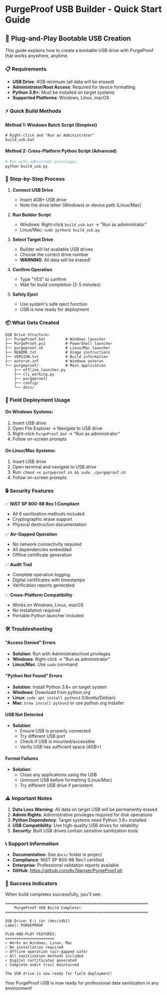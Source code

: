# PurgeProof USB Builder - Quick Start Guide

## 🚀 **Plug-and-Play Bootable USB Creation**

This guide explains how to create a bootable USB drive with PurgeProof that works anywhere, anytime.

### **📋 Requirements**

- **USB Drive**: 4GB minimum (all data will be erased)
- **Administrator/Root Access**: Required for device formatting
- **Python 3.8+**: Must be installed on target systems
- **Supported Platforms**: Windows, Linux, macOS

### **⚡ Quick Build Methods**

#### **Method 1: Windows Batch Script (Simplest)**
```batch
# Right-click and "Run as Administrator"
build_usb.bat
```

#### **Method 2: Cross-Platform Python Script (Advanced)**
```bash
# Run with admin/root privileges
python build_usb.py
```

### **🔧 Step-by-Step Process**

1. **Connect USB Drive**
   - Insert 4GB+ USB drive
   - Note the drive letter (Windows) or device path (Linux/Mac)

2. **Run Builder Script**
   - Windows: Right-click `build_usb.bat` → "Run as administrator"
   - Linux/Mac: `sudo python3 build_usb.py`

3. **Select Target Drive**
   - Builder will list available USB drives
   - Choose the correct drive number
   - **WARNING**: All data will be erased!

4. **Confirm Operation**
   - Type "YES" to confirm
   - Wait for build completion (2-5 minutes)

5. **Safely Eject**
   - Use system's safe eject function
   - USB is now ready for deployment

### **📦 What Gets Created**

```
USB Drive Structure:
├── PurgeProof.bat         # Windows launcher
├── PurgeProof.ps1         # PowerShell launcher  
├── purgeproof.sh          # Linux/Mac launcher
├── README.txt             # Usage instructions
├── VERSION.txt            # Build information
├── autorun.inf            # Windows autorun
└── purgeproof/            # Main application
    ├── offline_launcher.py
    ├── cli_working.py
    ├── purgeproof/
    ├── config/
    └── docs/
```

### **🎯 Field Deployment Usage**

#### **On Windows Systems:**
1. Insert USB drive
2. Open File Explorer → Navigate to USB drive
3. Right-click `PurgeProof.bat` → "Run as administrator"
4. Follow on-screen prompts

#### **On Linux/Mac Systems:**
1. Insert USB drive
2. Open terminal and navigate to USB drive
3. Run: `chmod +x purgeproof.sh && sudo ./purgeproof.sh`
4. Follow on-screen prompts

### **🔒 Security Features**

✅ **NIST SP 800-88 Rev.1 Compliant**
- All 6 sanitization methods included
- Cryptographic erase support
- Physical destruction documentation

✅ **Air-Gapped Operation**
- No network connectivity required
- All dependencies embedded
- Offline certificate generation

✅ **Audit Trail**
- Complete operation logging
- Digital certificates with timestamps
- Verification reports generated

✅ **Cross-Platform Compatibility**
- Works on Windows, Linux, macOS
- No installation required
- Portable Python launcher included

### **🛠️ Troubleshooting**

#### **"Access Denied" Errors**
- **Solution**: Run with Administrator/root privileges
- **Windows**: Right-click → "Run as administrator"
- **Linux/Mac**: Use `sudo` command

#### **"Python Not Found" Errors**
- **Solution**: Install Python 3.8+ on target system
- **Windows**: Download from python.org
- **Linux**: `sudo apt install python3` (Ubuntu/Debian)
- **Mac**: `brew install python3` or use python.org installer

#### **USB Not Detected**
- **Solution**: 
  - Ensure USB is properly connected
  - Try different USB port
  - Check if USB is mounted/accessible
  - Verify USB has sufficient space (4GB+)

#### **Format Failures**
- **Solution**:
  - Close any applications using the USB
  - Unmount USB before formatting (Linux/Mac)
  - Try different USB drive if persistent

### **⚠️ Important Notes**

1. **Data Loss Warning**: All data on target USB will be permanently erased
2. **Admin Rights**: Administrative privileges required for disk operations
3. **Python Dependency**: Target systems need Python 3.8+ installed
4. **USB Compatibility**: Use high-quality USB drives for reliability
5. **Security**: Built USB drives contain sensitive sanitization tools

### **📞 Support Information**

- **Documentation**: See `docs/` folder in project
- **Compliance**: NIST SP 800-88 Rev.1 certified
- **Enterprise**: Professional validation reports available
- **GitHub**: https://github.com/Av7danger/PurgeProof.git

### **🎉 Success Indicators**

When build completes successfully, you'll see:
```
================================================================
    PurgeProof USB Build Complete!
================================================================

USB Drive: E:\ (or /dev/sdb1)
Label: PURGEPROOF

PLUG-AND-PLAY FEATURES:
======================
✓ Works on Windows, Linux, Mac
✓ No installation required  
✓ Offline operation (air-gapped safe)
✓ All sanitization methods included
✓ Digital certificates generated
✓ Complete audit trail maintained

The USB drive is now ready for field deployment!
```

Your PurgeProof USB is now ready for professional data sanitization in any environment!
